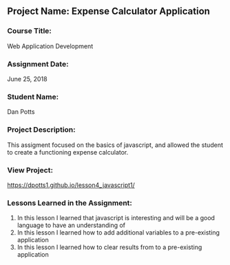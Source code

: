 ## Project Name:  Expense Calculator Application

### Course Title:
Web Application Development

### Assignment Date:  
June 25, 2018

### Student Name:  
Dan Potts

### Project Description:
This assigment focused on the basics of javascript, and allowed the student to create a functioning expense calculator.

### View Project:
https://dpotts1.github.io/lesson4_javascript1/

### Lessons Learned in the Assignment:
1. In this lesson I learned that javascript is interesting and will be a good language to have an understanding of
2. In this lesson I learned how to add additional variables to a pre-existing application
3. In this lesson I learned how to clear results from to a pre-existing application




